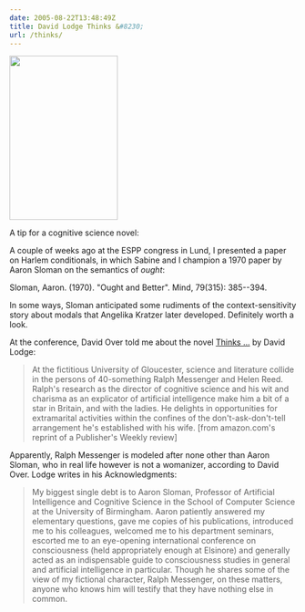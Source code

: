 ```yaml
---
date: 2005-08-22T13:48:49Z
title: David Lodge Thinks &#8230;
url: /thinks/
---
```


<img class="wp-image-726 alignleft" src="/images/thinks.jpg" alt="" width="190" height="288" />

A tip for a cognitive science novel:

A couple of weeks ago at the ESPP congress in Lund, I presented a paper on Harlem conditionals, in which Sabine and I champion a 1970 paper by Aaron Sloman on the semantics of <em>ought</em>:

Sloman, Aaron. (1970). "Ought and Better". Mind, 79(315): 385--394.

In some ways, Sloman anticipated some rudiments of the context-sensitivity story about modals that Angelika Kratzer later developed. Definitely worth a look.

At the conference, David Over told me about the novel <a href="https://smile.amazon.com/Thinks-David-Lodge/dp/0142000868/">Thinks ...</a> by David Lodge:
<blockquote>At the fictitious University of Gloucester, science and literature collide in the persons of 40-something Ralph Messenger and Helen Reed. Ralph's research as the director of cognitive science and his wit and charisma as an explicator of artificial intelligence make him a bit of a star in Britain, and with the ladies. He delights in opportunities for extramarital activities within the confines of the don't-ask-don't-tell arrangement he's established with his wife. [from amazon.com's reprint of a Publisher's Weekly review]</blockquote>
Apparently, Ralph Messenger is modeled after none other than Aaron Sloman, who in real life however is not a womanizer, according to David Over. Lodge writes in his Acknowledgments:
<blockquote>My biggest single debt is to Aaron Sloman, Professor of Artificial Intelligence and Cognitive Science in the School of Computer Science at the University of Birmingham. Aaron patiently answered my elementary questions, gave me copies of his publications, introduced me to his colleagues, welcomed me to his department seminars, escorted me to an eye-opening international conference on consciousness (held appropriately enough at Elsinore) and generally acted as an indispensable guide to consciousness studies in general and artificial intelligence in particular. Though he shares some of the view of my fictional character, Ralph Messenger, on these matters, anyone who knows him will testify that they have nothing else in common.</blockquote>